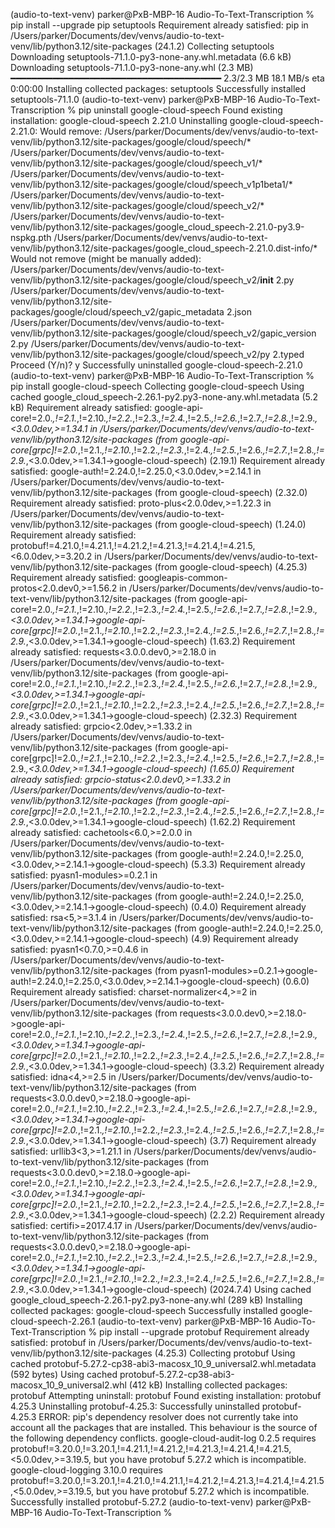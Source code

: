 (audio-to-text-venv) parker@PxB-MBP-16 Audio-To-Text-Transcription % pip install --upgrade pip setuptools 
Requirement already satisfied: pip in /Users/parker/Documents/dev/venvs/audio-to-text-venv/lib/python3.12/site-packages (24.1.2)
Collecting setuptools
  Downloading setuptools-71.1.0-py3-none-any.whl.metadata (6.6 kB)
Downloading setuptools-71.1.0-py3-none-any.whl (2.3 MB)
   ━━━━━━━━━━━━━━━━━━━━━━━━━━━━━━━━━━━━━━━━ 2.3/2.3 MB 18.1 MB/s eta 0:00:00
Installing collected packages: setuptools
Successfully installed setuptools-71.1.0
(audio-to-text-venv) parker@PxB-MBP-16 Audio-To-Text-Transcription % pip uninstall google-cloud-speech
Found existing installation: google-cloud-speech 2.21.0
Uninstalling google-cloud-speech-2.21.0:
  Would remove:
    /Users/parker/Documents/dev/venvs/audio-to-text-venv/lib/python3.12/site-packages/google/cloud/speech/*
    /Users/parker/Documents/dev/venvs/audio-to-text-venv/lib/python3.12/site-packages/google/cloud/speech_v1/*
    /Users/parker/Documents/dev/venvs/audio-to-text-venv/lib/python3.12/site-packages/google/cloud/speech_v1p1beta1/*
    /Users/parker/Documents/dev/venvs/audio-to-text-venv/lib/python3.12/site-packages/google/cloud/speech_v2/*
    /Users/parker/Documents/dev/venvs/audio-to-text-venv/lib/python3.12/site-packages/google_cloud_speech-2.21.0-py3.9-nspkg.pth
    /Users/parker/Documents/dev/venvs/audio-to-text-venv/lib/python3.12/site-packages/google_cloud_speech-2.21.0.dist-info/*
  Would not remove (might be manually added):
    /Users/parker/Documents/dev/venvs/audio-to-text-venv/lib/python3.12/site-packages/google/cloud/speech_v2/__init__ 2.py
    /Users/parker/Documents/dev/venvs/audio-to-text-venv/lib/python3.12/site-packages/google/cloud/speech_v2/gapic_metadata 2.json
    /Users/parker/Documents/dev/venvs/audio-to-text-venv/lib/python3.12/site-packages/google/cloud/speech_v2/gapic_version 2.py
    /Users/parker/Documents/dev/venvs/audio-to-text-venv/lib/python3.12/site-packages/google/cloud/speech_v2/py 2.typed
Proceed (Y/n)? y
  Successfully uninstalled google-cloud-speech-2.21.0
(audio-to-text-venv) parker@PxB-MBP-16 Audio-To-Text-Transcription % pip install google-cloud-speech
Collecting google-cloud-speech
  Using cached google_cloud_speech-2.26.1-py2.py3-none-any.whl.metadata (5.2 kB)
Requirement already satisfied: google-api-core!=2.0.*,!=2.1.*,!=2.10.*,!=2.2.*,!=2.3.*,!=2.4.*,!=2.5.*,!=2.6.*,!=2.7.*,!=2.8.*,!=2.9.*,<3.0.0dev,>=1.34.1 in /Users/parker/Documents/dev/venvs/audio-to-text-venv/lib/python3.12/site-packages (from google-api-core[grpc]!=2.0.*,!=2.1.*,!=2.10.*,!=2.2.*,!=2.3.*,!=2.4.*,!=2.5.*,!=2.6.*,!=2.7.*,!=2.8.*,!=2.9.*,<3.0.0dev,>=1.34.1->google-cloud-speech) (2.19.1)
Requirement already satisfied: google-auth!=2.24.0,!=2.25.0,<3.0.0dev,>=2.14.1 in /Users/parker/Documents/dev/venvs/audio-to-text-venv/lib/python3.12/site-packages (from google-cloud-speech) (2.32.0)
Requirement already satisfied: proto-plus<2.0.0dev,>=1.22.3 in /Users/parker/Documents/dev/venvs/audio-to-text-venv/lib/python3.12/site-packages (from google-cloud-speech) (1.24.0)
Requirement already satisfied: protobuf!=4.21.0,!=4.21.1,!=4.21.2,!=4.21.3,!=4.21.4,!=4.21.5,<6.0.0dev,>=3.20.2 in /Users/parker/Documents/dev/venvs/audio-to-text-venv/lib/python3.12/site-packages (from google-cloud-speech) (4.25.3)
Requirement already satisfied: googleapis-common-protos<2.0.dev0,>=1.56.2 in /Users/parker/Documents/dev/venvs/audio-to-text-venv/lib/python3.12/site-packages (from google-api-core!=2.0.*,!=2.1.*,!=2.10.*,!=2.2.*,!=2.3.*,!=2.4.*,!=2.5.*,!=2.6.*,!=2.7.*,!=2.8.*,!=2.9.*,<3.0.0dev,>=1.34.1->google-api-core[grpc]!=2.0.*,!=2.1.*,!=2.10.*,!=2.2.*,!=2.3.*,!=2.4.*,!=2.5.*,!=2.6.*,!=2.7.*,!=2.8.*,!=2.9.*,<3.0.0dev,>=1.34.1->google-cloud-speech) (1.63.2)
Requirement already satisfied: requests<3.0.0.dev0,>=2.18.0 in /Users/parker/Documents/dev/venvs/audio-to-text-venv/lib/python3.12/site-packages (from google-api-core!=2.0.*,!=2.1.*,!=2.10.*,!=2.2.*,!=2.3.*,!=2.4.*,!=2.5.*,!=2.6.*,!=2.7.*,!=2.8.*,!=2.9.*,<3.0.0dev,>=1.34.1->google-api-core[grpc]!=2.0.*,!=2.1.*,!=2.10.*,!=2.2.*,!=2.3.*,!=2.4.*,!=2.5.*,!=2.6.*,!=2.7.*,!=2.8.*,!=2.9.*,<3.0.0dev,>=1.34.1->google-cloud-speech) (2.32.3)
Requirement already satisfied: grpcio<2.0dev,>=1.33.2 in /Users/parker/Documents/dev/venvs/audio-to-text-venv/lib/python3.12/site-packages (from google-api-core[grpc]!=2.0.*,!=2.1.*,!=2.10.*,!=2.2.*,!=2.3.*,!=2.4.*,!=2.5.*,!=2.6.*,!=2.7.*,!=2.8.*,!=2.9.*,<3.0.0dev,>=1.34.1->google-cloud-speech) (1.65.0)
Requirement already satisfied: grpcio-status<2.0.dev0,>=1.33.2 in /Users/parker/Documents/dev/venvs/audio-to-text-venv/lib/python3.12/site-packages (from google-api-core[grpc]!=2.0.*,!=2.1.*,!=2.10.*,!=2.2.*,!=2.3.*,!=2.4.*,!=2.5.*,!=2.6.*,!=2.7.*,!=2.8.*,!=2.9.*,<3.0.0dev,>=1.34.1->google-cloud-speech) (1.62.2)
Requirement already satisfied: cachetools<6.0,>=2.0.0 in /Users/parker/Documents/dev/venvs/audio-to-text-venv/lib/python3.12/site-packages (from google-auth!=2.24.0,!=2.25.0,<3.0.0dev,>=2.14.1->google-cloud-speech) (5.3.3)
Requirement already satisfied: pyasn1-modules>=0.2.1 in /Users/parker/Documents/dev/venvs/audio-to-text-venv/lib/python3.12/site-packages (from google-auth!=2.24.0,!=2.25.0,<3.0.0dev,>=2.14.1->google-cloud-speech) (0.4.0)
Requirement already satisfied: rsa<5,>=3.1.4 in /Users/parker/Documents/dev/venvs/audio-to-text-venv/lib/python3.12/site-packages (from google-auth!=2.24.0,!=2.25.0,<3.0.0dev,>=2.14.1->google-cloud-speech) (4.9)
Requirement already satisfied: pyasn1<0.7.0,>=0.4.6 in /Users/parker/Documents/dev/venvs/audio-to-text-venv/lib/python3.12/site-packages (from pyasn1-modules>=0.2.1->google-auth!=2.24.0,!=2.25.0,<3.0.0dev,>=2.14.1->google-cloud-speech) (0.6.0)
Requirement already satisfied: charset-normalizer<4,>=2 in /Users/parker/Documents/dev/venvs/audio-to-text-venv/lib/python3.12/site-packages (from requests<3.0.0.dev0,>=2.18.0->google-api-core!=2.0.*,!=2.1.*,!=2.10.*,!=2.2.*,!=2.3.*,!=2.4.*,!=2.5.*,!=2.6.*,!=2.7.*,!=2.8.*,!=2.9.*,<3.0.0dev,>=1.34.1->google-api-core[grpc]!=2.0.*,!=2.1.*,!=2.10.*,!=2.2.*,!=2.3.*,!=2.4.*,!=2.5.*,!=2.6.*,!=2.7.*,!=2.8.*,!=2.9.*,<3.0.0dev,>=1.34.1->google-cloud-speech) (3.3.2)
Requirement already satisfied: idna<4,>=2.5 in /Users/parker/Documents/dev/venvs/audio-to-text-venv/lib/python3.12/site-packages (from requests<3.0.0.dev0,>=2.18.0->google-api-core!=2.0.*,!=2.1.*,!=2.10.*,!=2.2.*,!=2.3.*,!=2.4.*,!=2.5.*,!=2.6.*,!=2.7.*,!=2.8.*,!=2.9.*,<3.0.0dev,>=1.34.1->google-api-core[grpc]!=2.0.*,!=2.1.*,!=2.10.*,!=2.2.*,!=2.3.*,!=2.4.*,!=2.5.*,!=2.6.*,!=2.7.*,!=2.8.*,!=2.9.*,<3.0.0dev,>=1.34.1->google-cloud-speech) (3.7)
Requirement already satisfied: urllib3<3,>=1.21.1 in /Users/parker/Documents/dev/venvs/audio-to-text-venv/lib/python3.12/site-packages (from requests<3.0.0.dev0,>=2.18.0->google-api-core!=2.0.*,!=2.1.*,!=2.10.*,!=2.2.*,!=2.3.*,!=2.4.*,!=2.5.*,!=2.6.*,!=2.7.*,!=2.8.*,!=2.9.*,<3.0.0dev,>=1.34.1->google-api-core[grpc]!=2.0.*,!=2.1.*,!=2.10.*,!=2.2.*,!=2.3.*,!=2.4.*,!=2.5.*,!=2.6.*,!=2.7.*,!=2.8.*,!=2.9.*,<3.0.0dev,>=1.34.1->google-cloud-speech) (2.2.2)
Requirement already satisfied: certifi>=2017.4.17 in /Users/parker/Documents/dev/venvs/audio-to-text-venv/lib/python3.12/site-packages (from requests<3.0.0.dev0,>=2.18.0->google-api-core!=2.0.*,!=2.1.*,!=2.10.*,!=2.2.*,!=2.3.*,!=2.4.*,!=2.5.*,!=2.6.*,!=2.7.*,!=2.8.*,!=2.9.*,<3.0.0dev,>=1.34.1->google-api-core[grpc]!=2.0.*,!=2.1.*,!=2.10.*,!=2.2.*,!=2.3.*,!=2.4.*,!=2.5.*,!=2.6.*,!=2.7.*,!=2.8.*,!=2.9.*,<3.0.0dev,>=1.34.1->google-cloud-speech) (2024.7.4)
Using cached google_cloud_speech-2.26.1-py2.py3-none-any.whl (289 kB)
Installing collected packages: google-cloud-speech
Successfully installed google-cloud-speech-2.26.1
(audio-to-text-venv) parker@PxB-MBP-16 Audio-To-Text-Transcription % pip install --upgrade protobuf 
Requirement already satisfied: protobuf in /Users/parker/Documents/dev/venvs/audio-to-text-venv/lib/python3.12/site-packages (4.25.3)
Collecting protobuf
  Using cached protobuf-5.27.2-cp38-abi3-macosx_10_9_universal2.whl.metadata (592 bytes)
Using cached protobuf-5.27.2-cp38-abi3-macosx_10_9_universal2.whl (412 kB)
Installing collected packages: protobuf
  Attempting uninstall: protobuf
    Found existing installation: protobuf 4.25.3
    Uninstalling protobuf-4.25.3:
      Successfully uninstalled protobuf-4.25.3
ERROR: pip's dependency resolver does not currently take into account all the packages that are installed. This behaviour is the source of the following dependency conflicts.
google-cloud-audit-log 0.2.5 requires protobuf!=3.20.0,!=3.20.1,!=4.21.1,!=4.21.2,!=4.21.3,!=4.21.4,!=4.21.5,<5.0.0dev,>=3.19.5, but you have protobuf 5.27.2 which is incompatible.
google-cloud-logging 3.10.0 requires protobuf!=3.20.0,!=3.20.1,!=4.21.0,!=4.21.1,!=4.21.2,!=4.21.3,!=4.21.4,!=4.21.5,<5.0.0dev,>=3.19.5, but you have protobuf 5.27.2 which is incompatible.
Successfully installed protobuf-5.27.2
(audio-to-text-venv) parker@PxB-MBP-16 Audio-To-Text-Transcription % 
